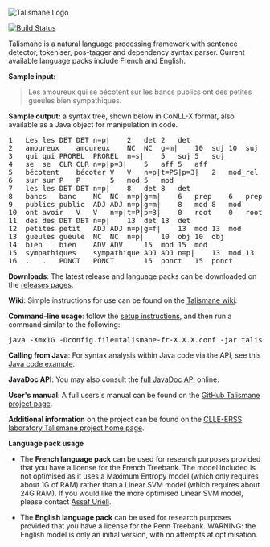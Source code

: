 ![Talismane Logo](https://raw.githubusercontent.com/wiki/urieli/talismane/pics/TalismaneLogo300px.png)

[![Build Status](https://travis-ci.org/urieli/talismane.png?branch=master)](https://travis-ci.org/urieli/talismane)

Talismane is a natural language processing framework with sentence detector, tokeniser, pos-tagger and dependency syntax parser. Current available language packs include French and English.

**Sample input:**
> Les amoureux qui se bécotent sur les bancs publics ont des petites gueules bien sympathiques.

**Sample output:** a syntax tree, shown below in CoNLL-X format, also available as a Java object for manipulation in code.
<pre>
1	Les	les	DET	DET	n=p|	2	det	2	det
2	amoureux	amoureux	NC	NC	g=m|	10	suj	10	suj
3	qui	qui	PROREL	PROREL	n=s|	5	suj	5	suj
4	se	se	CLR	CLR	n=p|p=3|	5	aff	5	aff
5	bécotent	bécoter	V	V	n=p|t=PS|p=3|	2	mod_rel	2	mod_rel
6	sur	sur	P	P		5	mod	5	mod
7	les	les	DET	DET	n=p|	8	det	8	det
8	bancs	banc	NC	NC	n=p|g=m|	6	prep	6	prep
9	publics	public	ADJ	ADJ	n=p|g=m|	8	mod	8	mod
10	ont	avoir	V	V	n=p|t=P|p=3|	0	root	0	root
11	des	des	DET	DET	n=p|	13	det	13	det
12	petites	petit	ADJ	ADJ	n=p|g=f|	13	mod	13	mod
13	gueules	gueule	NC	NC	n=p|	10	obj	10	obj
14	bien	bien	ADV	ADV		15	mod	15	mod
15	sympathiques	sympathique	ADJ	ADJ	n=p|	13	mod	13	mod
16	.	.	PONCT	PONCT		15	ponct	15	ponct
</pre>

**Downloads**: The latest release and language packs can be downloaded on the [releases pages](https://github.com/urieli/talismane/releases).

**Wiki**: Simple instructions for use can be found on the [Talismane wiki](https://github.com/urieli/talismane/wiki).

**Command-line usage**: follow the [setup instructions](https://github.com/urieli/talismane/wiki/Setup), and then run a command similar to the following:
<pre>java -Xmx1G -Dconfig.file=talismane-fr-X.X.X.conf -jar talismane-core-X.X.X.jar encoding=UTF8 inFile=data/frTest.txt outFile=data/frTest.tal</pre>

**Calling from Java**: For syntax analysis within Java code via the API, see this [Java code example](https://github.com/urieli/talismane/blob/master/talismane_examples/src/main/java/com/joliciel/talismane/examples/TalismaneAPITest.java).

**JavaDoc API**: You may also consult the [full JavaDoc API](http://urieli.github.io/talismane/api/) online.

**User's manual**: A full users's manual can be found on the [GitHub Talismane project page](http://urieli.github.io/talismane/).

**Additional information** on the project can be found on the [CLLE-ERSS laboratory Talismane project home page](http://redac.univ-tlse2.fr/applications/talismane.html).

**Language pack usage**

* The **French language pack** can be used for research purposes provided that you have a license for the French Treebank.
The model included is not optimised as it uses a Maximum Entropy model (which only requires about 1G of RAM) rather than a Linear SVM model (which requires about 24G RAM).
If you would like the more optimised Linear SVM model, please contact [Assaf Urieli](mailto:assaf.urieli@gmail.com "Assaf Urieli").

* The **English language pack** can be used for research purposes provided that you have a license for the Penn Treebank.
WARNING: the English model is only an initial version, with no attempts at optimisation.
